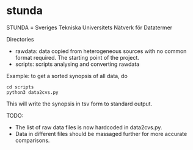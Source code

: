 # stunda
STUNDA = Sveriges Tekniska Universitets Nätverk för Datatermer

Directories

- rawdata: data copied from heterogeneous sources with no common format required. The starting point of the project.
- scripts: scripts analysing and converting rawdata

Example: to get a sorted synopsis of all data, do
```
cd scripts
python3 data2cvs.py
```
This will write the synopsis in tsv form to standard output.

TODO:
- The list of raw data files is now hardcoded in data2cvs.py.
- Data in different files should be massaged further for more accurate
comparisons.

